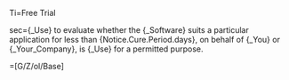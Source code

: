 Ti=Free Trial

sec={_Use} to evaluate whether the {_Software} suits a particular application for less than {Notice.Cure.Period.days}, on behalf of {_You} or {_Your_Company}, is {_Use} for a permitted purpose.

=[G/Z/ol/Base]
